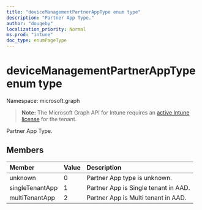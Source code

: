 ```yaml
---
title: "deviceManagementPartnerAppType enum type"
description: "Partner App Type."
author: "dougeby"
localization_priority: Normal
ms.prod: "intune"
doc_type: enumPageType
---
```


# deviceManagementPartnerAppType enum type

Namespace: microsoft.graph

> **Note:** The Microsoft Graph API for Intune requires an [active Intune license](https://go.microsoft.com/fwlink/?linkid=839381) for the tenant.

Partner App Type.

## Members
|Member|Value|Description|
|:---|:---|:---|
|unknown|0|Partner App type is unknown.|
|singleTenantApp|1|Partner App is Single tenant in AAD.|
|multiTenantApp|2|Partner App is Multi tenant in AAD.|









